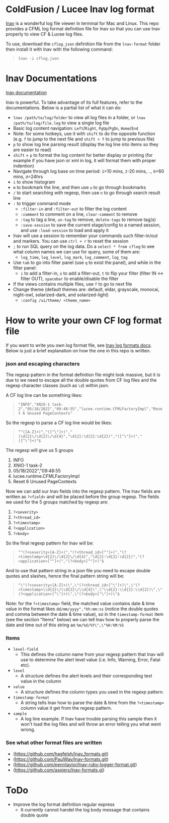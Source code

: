 # ColdFusion / Lucee lnav log format

[lnav](https://lnav.org/) is a wonderful log file viewer in terminal for Mac and Linux. This repo provides a CFML log format definition file for lnav so that you can use lnav properly to view CF & Lucee log files.

To use, download the `cflog.json` definition file from the `lnav-format` folder then install it with lnav with the following command:
> `lnav -i cflog.json`

# lnav Documentations

[lnav documentation](https://docs.lnav.org/en/latest/intro.html)

lnav is powerful. To take advantage of its full features, refer to the documentations. Below is a partial list of what it can do:

- `lnav /path/to/log/folder` to view all log files in a folder, or `lnav /path/to/log/file.log` to view a single log file
- Basic log content navigation: `Left`/`Right`, `PgUp`/`PgDn`, `Home`/`End`
- Note: for some hotkeys, use it with `shift` to do the opposite function (e.g. `f` to jump to the next file and `shift + f` to jump to previous file)
- `p` to show log line parsing result (display the log line into items so they are easier to read)
- `shift` + `p` to format the log content for better display or printing (for example if you have json or xml in log, it will format them with proper indention)
- Navigate through log base on time period: `1`=10 mins, `2`-20 mins, .., `6`=60 mins, `d`=24hrs
- `i` to show histogram
- `m` to bookmark the line, and then use `u` to go through bookmarks
- `/` to start searching with regexp, then use `n` to go through search result line
- `:` to trigger command mode
  - `:filter-in` and `:filter-out` to filter the log content
  - `:comment` to comment on a line, `clear-comment` to remove
  - `:tag` to tag a line, `un-tag` to remove, `delete-tags` to remove tag(s)
  - `:save-session` to save the current stage/config to a named session, and use `:load-session` to load and apply it
- lnav will use a session to remember your commands such filter-in/out and markers. You can use `ctrl + r` to reset the session
- `;` to run SQL query on the log data. Do a `select * from cflog` to see what column names we can use for query, some of them are:
  - `log_time`, `log_level`, `log_mark`, `log_comment`, `log_tag`
- Use `tab` to go into filter panel (use `q` to exist the panel), and while in the filter panel:
  - `i` to add a filter-in, `o` to add a filter-out, `t` to flip your filter (filter IN <-> filter OUT), `spacebar` to enable/disable the filter
- If the views contains multiple files, use `f` to go to next file
- Change theme (default themes are: default, eldar, grayscale, monocai, night-owl, solarized-dark, and solarized-light)
  - `:config /ui/theme/ <theme_name>`

# How to write your own CF log format file

If you want to write you own log format file, see [lnav log formats docs](https://docs.lnav.org/en/latest/formats.html). Below is just a brief explanation on how the one in this repo is written.

### json and escaping characters

The regexp pattern in the format definition file might look massive, but it is due to we need to escape all the double quotes from CF log files and the regexp character classes (such as `\d`) within json.

A CF log line can be something likes:
> `"INFO","XNIO-1 task-2","05/18/2022","09:48:55","lucee.runtime.CFMLFactoryImpl","Reset 6 Unused PageContexts"`

So the regexp to parse a CF log line would be likes:
> `^"([A-Z]+)","([^\"]+)","(\d{2}\/\d{2}\/\d{4}","\d{2}:\d{2}:\d{2})","([^\"]+)","([^\"]+)"$`

The regexp will give us 5 groups
1. INFO
2. XNIO-1 task-2
3. 05/18/2022","09:48:55
4. lucee.runtime.CFMLFactoryImpl
5. Reset 6 Unused PageContexts

Now we can add our lnav fields into the regexp pattern. The lnav fields are written as `?<field>` and will be placed before the group regexp. The fields we used for the 5 groups matched by regexp are:
1. `?<severity>`
2. `?<thread_id>`
3. `?<timestamp>`
4. `?<application>`
5. `?<body>`

So the final regexp pattern for lnav will be:
> `^"(?<severity>[A-Z]+)","(?<thread_id>[^"]+)","(?<timestamp>\d{2}\/\d{2}\/\d{4}","\d{2}:\d{2}:\d{2})","(?<application>[^"]+)","(?<body>[^"]+)"$`

And to use that pattern string in a json file you need to escape double quotes and slashes, hence the final pattern string will be:
> `^\"(?<severity>[A-Z]+)\",\"(?<thread_id>[^\"]+)\",\"(?<timestamp>\\d{2}\/\\d{2}\/\\d{4}\",\"\\d{2}:\\d{2}:\\d{2})\",\"(?<application>[^\"]+)\",\"(?<body>[^\"]+)\"$`

Note: for the `?<timestamp>` field, the matched value contains date & time value in the format likes `dd/mm/yyyy","hh:mm:ss` (notice the double quotes and comma between the date & time value), so in the `timestamp-format` item (see the section "Items" below) we can tell lnav how to properly parse the date and time out of this string as `%m/%d/%Y\",\"%H:%M:%S`

### Items

- `level-field`
  - This defines the column name from your regexp pattern that lnav will use to determine the alert level value (i.e. Info, Warning, Error, Fatal etc).
- `level`
  - A structure defines the alert levels and their corresponding text value in the column
- `value`
  - A structure defines the column types you used in the regexp pattern.
- `timestamp-format`
  - A string tells lnav how to parse the date & time from the `?<timestamp>` column value it get from the regexp pattern.
- `sample`
  - A log line example. If lnav have trouble parsing this sample then it won't load the log files and will throw an error telling you what went wrong.

### See what other format files are written

- (https://github.com/hagfelsh/lnav_formats.git)
- (https://github.com/PaulWay/lnav-formats.git)
- (https://github.com/penntaylor/lnav-ruby-logger-format.git)
- (https://github.com/aspiers/lnav-formats.gi)

# ToDo

- Improve the log format definition regular express
  - It currently cannot handel the log body message that contains double quote